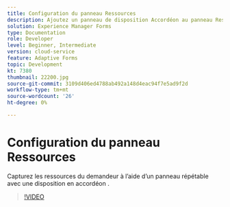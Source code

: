 ```yaml
---
title: Configuration du panneau Ressources
description: Ajoutez un panneau de disposition Accordéon au panneau Ressources.
solution: Experience Manager Forms
type: Documentation
role: Developer
level: Beginner, Intermediate
version: cloud-service
feature: Adaptive Forms
topic: Development
kt: 7380
thumbnail: 22200.jpg
source-git-commit: 3109d406ed4788ab492a148d4eac94f7e5ad9f2d
workflow-type: tm+mt
source-wordcount: '26'
ht-degree: 0%

---
```



# Configuration du panneau Ressources

Capturez les ressources du demandeur à l’aide d’un panneau répétable avec une disposition en accordéon .

>[!VIDEO](https://video.tv.adobe.com/v/336473?quality=9&learn=on)

